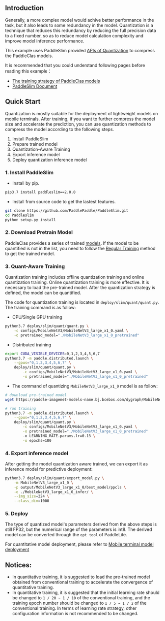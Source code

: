 
## Introduction

Generally, a more complex model would achive better performance in the task, but it also leads to some redundancy in the model.
Quantization is a technique that reduces this redundancy by reducing the full precision data to a fixed number,
so as to reduce model calculation complexity and improve model inference performance.

This example uses PaddleSlim provided [APIs of Quantization](https://paddlepaddle.github.io/PaddleSlim/api/quantization_api/) to compress the PaddleClas models.

It is recommended that you could understand following pages before reading this example：
- [The training strategy of PaddleClas models](../../../docs/en/tutorials/quick_start_en.md)
- [PaddleSlim Document](https://paddlepaddle.github.io/PaddleSlim/api/quantization_api/)

## Quick Start
Quantization is mostly suitable for the deployment of lightweight models on mobile terminals.
After training, if you want to further compress the model size and accelerate the prediction, you can use quantization methods to compress the model according to the following steps.

1. Install PaddleSlim
2. Prepare trained model
3. Quantization-Aware Training
4. Export inference model
5. Deploy quantization inference model


### 1. Install PaddleSlim

* Install by pip.

```bash
pip3.7 install paddleslim==2.0.0
```

* Install from source code to get the lastest features.

```bash
git clone https://github.com/PaddlePaddle/PaddleSlim.git
cd Paddleslim
python setup.py install
```


### 2. Download Pretrain Model
PaddleClas provides a series of trained [models](../../../docs/en/models/models_intro_en.md).
If the model to be quantified is not in the list, you need to follow the [Regular Training](../../../docs/en/tutorials/getting_started_en.md) method to get the trained model.


### 3. Quant-Aware Training
Quantization training includes offline quantization training and online quantization training.
Online quantization training is more effective. It is necessary to load the pre-trained model.
After the quantization strategy is defined, the model can be quantified.

The code for quantization training is located in `deploy/slim/quant/quant.py`. The training command is as follow:

* CPU/Single GPU training

```bash
python3.7 deploy/slim/quant/quant.py \
    -c configs/MobileNetV3/MobileNetV3_large_x1_0.yaml \
    -o pretrained_model="./MobileNetV3_large_x1_0_pretrained"
```

* Distributed training

```bash
export CUDA_VISIBLE_DEVICES=0,1,2,3,4,5,6,7
python3.7 -m paddle.distributed.launch \
    --gpus="0,1,2,3,4,5,6,7" \
    deploy/slim/quant/quant.py \
        -c configs/MobileNetV3/MobileNetV3_large_x1_0.yaml \
        -o pretrained_model="./MobileNetV3_large_x1_0_pretrained"
```

* The command of quantizing `MobileNetV3_large_x1_0` model is as follow:

```bash
# download pre-trained model
wget https://paddle-imagenet-models-name.bj.bcebos.com/dygraph/MobileNetV3_large_x1_0_pretrained.pdparams

# run training
python3.7 -m paddle.distributed.launch \
    --gpus="0,1,2,3,4,5,6,7" \
    deploy/slim/quant/quant.py \
        -c configs/MobileNetV3/MobileNetV3_large_x1_0.yaml \
        -o pretrained_model="./MobileNetV3_large_x1_0_pretrained"
        -o LEARNING_RATE.params.lr=0.13 \
        -o epochs=100
```


### 4. Export inference model

After getting the model quantization aware trained, we can export it as inference model for predictive deployment:

```bash
python3.7 deploy/slim/quant/export_model.py \
    -m MobileNetV3_large_x1_0 \
    -p output/MobileNetV3_large_x1_0/best_model/ppcls \
    -o ./MobileNetV3_large_x1_0_infer/ \
    --img_size=224 \
    --class_dim=1000
```

### 5. Deploy
The type of quantized model's parameters derived from the above steps is still FP32, but the numerical range of the parameters is int8.
The derived model can be converted through the `opt tool` of PaddleLite.

For quantitative model deployment, please refer to [Mobile terminal model deployment](../../lite/readme_en.md)

## Notices:

* In quantitative training, it is suggested to load the pre-trained model obtained from conventional training to accelerate the convergence of quantitative training.
* In quantitative training, it is suggested that the initial learning rate should be changed to `1 / 20 ~ 1 / 10` of the conventional training, and the training epoch number should be changed to `1 / 5 ~ 1 / 2` of the conventional training. In terms of learning rate strategy, other configuration information is not recommended to be changed.
